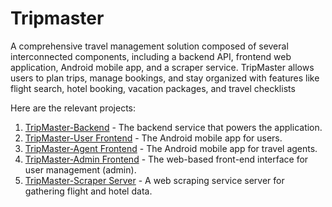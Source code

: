 # Tripmaster
A comprehensive travel management solution composed of several interconnected components, including a backend API, frontend web application, Android mobile app, and a scraper service. TripMaster allows users to plan trips, manage bookings, and stay organized with features like flight search, hotel booking, vacation packages, and travel checklists

Here are the relevant projects:
1. [TripMaster-Backend](https://github.com/yourusername/TripMaster-Backend) - The backend service that powers the application.
2. [TripMaster-User Frontend](https://github.com/yourusername/TripMaster-UserClient) - The Android mobile app for users.
3. [TripMaster-Agent Frontend](https://github.com/yourusername/TripMaster-AgentClient) - The Android mobile app for travel agents.
4. [TripMaster-Admin Frontend](https://github.com/yourusername/TripMaster-UserManagement) - The web-based front-end interface for user management (admin).
5. [TripMaster-Scraper Server](https://github.com/yourusername/TripMaster-Scraper) - A web scraping service server for gathering flight and hotel data.

